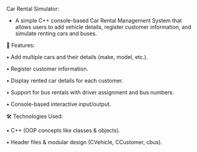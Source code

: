 Car Rental Simulator:

- A simple C++ console-based Car Rental Management System that allows users to add vehicle details, register customer information, and simulate renting cars and buses.

📌 Features:

• Add multiple cars and their details (make, model, etc.).

• Register customer information.

• Display rented car details for each customer.

• Support for bus rentals with driver assignment and bus numbers.

• Console-based interactive input/output.

🛠️ Technologies Used:

• C++ (OOP concepts like classes & objects).

• Header files & modular design (CVehicle, CCustomer, cbus).
